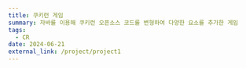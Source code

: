 ```yaml
---
title: 쿠키런 게임
summary: 자바를 이용해 쿠키런 오픈소스 코드를 변형하여 다양한 요소를 추가한 게임
tags:
  - CR
date: 2024-06-21
external_link: /project/project1
---
```

